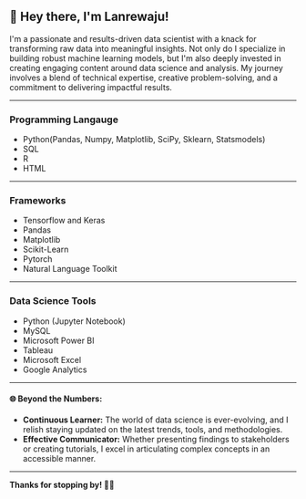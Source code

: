 ## 👋 Hey there, I'm Lanrewaju!

I'm a passionate and results-driven data scientist with a knack for transforming raw data into meaningful insights. Not only do I specialize in building robust machine learning models, but I'm also deeply invested in creating engaging content around data science and analysis. My journey involves a blend of technical expertise, creative problem-solving, and a commitment to delivering impactful results.
***
### Programming Langauge
* Python(Pandas, Numpy, Matplotlib, SciPy, Sklearn, Statsmodels)
* SQL
* R
* HTML
***
### Frameworks
* Tensorflow and Keras
* Pandas
* Matplotlib
* Scikit-Learn
* Pytorch
* Natural Language Toolkit
***
### Data Science Tools
* Python (Jupyter Notebook)
* MySQL
* Microsoft Power BI
* Tableau
* Microsoft Excel
* Google Analytics
***
#### 🌐 Beyond the Numbers:
- **Continuous Learner:** The world of data science is ever-evolving, and I relish staying updated on the latest trends, tools, and methodologies.
- **Effective Communicator:** Whether presenting findings to stakeholders or creating tutorials, I excel in articulating complex concepts in an accessible manner.
***
**Thanks for stopping by! 🚀✨**
<!--
**solomonadekunle63/solomonadekunle63** is a ✨ _special_ ✨ repository because its `README.md` (this file) appears on your GitHub profile.

Here are some ideas to get you started:

- 🔭 I’m currently working on ...
- 🌱 I’m currently learning ...
- 👯 I’m looking to collaborate on ...
- 🤔 I’m looking for help with ...
- 💬 Ask me about ...
- 📫 How to reach me: ...
- 😄 Pronouns: ...
- ⚡ Fun fact: ...
-->
